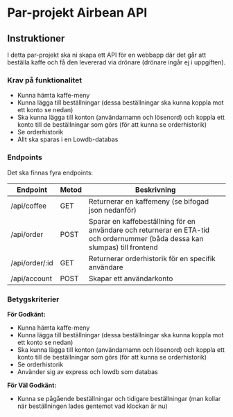 # Par-projekt Airbean API

## Instruktioner

I detta par-projekt ska ni skapa ett API för en webbapp där det går att beställa kaffe och
få den levererad via drönare (drönare ingår ej i uppgiften).

### Krav på funktionalitet

-   Kunna hämta kaffe-meny
-   Kunna lägga till beställningar (dessa beställningar ska kunna koppla mot ett konto se nedan)
-   Ska kunna lägga till konton (användarnamn och lösenord) och koppla ett konto till de beställningar som görs (för att kunna se orderhistorik)
-   Se orderhistorik
-   Allt ska sparas i en Lowdb-databas

### Endpoints

Det ska finnas fyra endpoints:

| Endpoint       | Metod | Beskrivning                                                                                                                  |
| -------------- | ----- | ---------------------------------------------------------------------------------------------------------------------------- |
| /api/coffee    | GET   | Returnerar en kaffemeny (se bifogad json nedanför)                                                                           |
| /api/order     | POST  | Sparar en kaffebeställning för en användare och returnerar en ETA-tid och ordernummer (båda dessa kan slumpas) till frontend |
| /api/order/:id | GET   | Returnerar orderhistorik för en specifik användare                                                                           |
| /api/account   | POST  | Skapar ett användarkonto                                                                                                     |

### Betygskriterier

**För Godkänt:**

-   Kunna hämta kaffe-meny
-   Kunna lägga till beställningar (dessa beställningar ska kunna koppla mot ett konto se nedan)
-   Ska kunna lägga till konton (användarnamn och lösenord) och koppla ett konto till de beställningar som görs (för att kunna se orderhistorik)
-   Se orderhistorik
-   Använder sig av express och lowdb som databas

**För Väl Godkänt:**

-   Kunna se pågående beställningar och tidigare beställningar (man kollar när beställningen lades gentemot vad klockan är nu)
